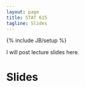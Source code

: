 ```yaml
---
layout: page
title: STAT 615
tagline: Slides
---
```

{% include JB/setup %}

I will post lecture slides here. 

# Slides
